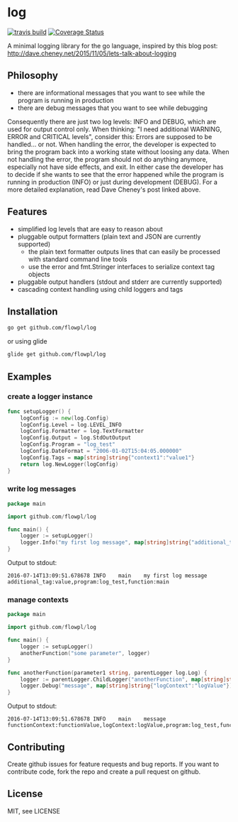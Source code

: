# log

[![travis build](https://travis-ci.org/flowpl/log.svg)](https://travis-ci.org/flowpl/log)
[![Coverage Status](https://coveralls.io/repos/github/flowpl/log/badge.svg?branch=master)](https://coveralls.io/github/flowpl/log?branch=master)

A minimal logging library for the go language, inspired by this blog post:
http://dave.cheney.net/2015/11/05/lets-talk-about-logging

## Philosophy
- there are informational messages that you want to see while the program is running in production
- there are debug messages that you want to see while debugging

Consequently there are just two log levels: INFO and DEBUG, which are used for output control only. 
When thinking: "I need additional WARNING, ERROR and CRITICAL levels", consider this:
Errors are supposed to be handled... or not. 
When handling the error, the developer is expected to bring the program back into a working state without loosing any data.
When not handling the error, the program should not do anything anymore, especially not have side effects, and exit. 
In either case the developer has to decide if she wants to see that the error happened while the program is running in production (INFO)
or just during development (DEBUG).
For a more detailed explanation, read Dave Cheney's post linked above. 

## Features
- simplified log levels that are easy to reason about
- pluggable output formatters (plain text and JSON are currently supported)
  - the plain text formatter outputs lines that can easily be processed with standard command line tools
  - use the error and fmt.Stringer interfaces to serialize context tag objects
- pluggable output handlers (stdout and stderr are currently supported)
- cascading context handling using child loggers and tags

## Installation

```bash
go get github.com/flowpl/log
```

or using glide

```bash
glide get github.com/flowpl/log
```

## Examples

### create a logger instance

```go
func setupLogger() {
    logConfig := new(log.Config)
    logConfig.Level = log.LEVEL_INFO
    logConfig.Formatter = log.TextFormatter
    logConfig.Output = log.StdOutOutput
    logConfig.Program = "log_test"
    logConfig.DateFormat = "2006-01-02T15:04:05.000000"
    logConfig.Tags = map[string]string{"context1":"value1"}
    return log.NewLogger(logConfig)
}
```

### write log messages

```go
package main

import github.com/flowpl/log

func main() {
    logger := setupLogger()
    logger.Info("my first log message", map[string]string{"additional_tag":"value"})
}
```

Output to stdout:

```
2016-07-14T13:09:51.678678 INFO    main    my first log message    additional_tag:value,program:log_test,function:main
```

### manage contexts

```go
package main

import github.com/flowpl/log

func main() {
    logger := setupLogger()
    anotherFunction("some parameter", logger)
}

func anotherFunction(parameter1 string, parentLogger log.Log) {
    logger := parentLogger.ChildLogger("anotherFunction", map[string]string{"functionContext":"functionValue"})
    logger.Debug("message", map[string]string{"logContext":"logValue"})
}

```

Output to stdout:

```
2016-07-14T13:09:51.678678 INFO    main    message    functionContext:functionValue,logContext:logValue,program:log_test,function:main
```

## Contributing

Create github issues for feature requests and bug reports.
If you want to contribute code, fork the repo and create a pull request on github.

## License
MIT, see LICENSE

